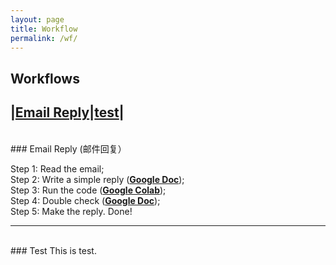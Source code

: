 ```yaml
---
layout: page
title: Workflow
permalink: /wf/
---
```


## Workflows
|[**Email Reply**](#er)|[**test**](#test)|
---
<br />
### <a name="er"></a>Email Reply (邮件回复）

Step 1: Read the email;  
Step 2: Write a simple reply ([**Google Doc**](https://docs.google.com/document/d/14pWFzK0tNuhOykekm_6KzgbIZQ8OmoptAT4KyquruPU/edit));  
Step 3: Run the code ([**Google Colab**](https://colab.research.google.com/drive/1uzTdyh9QuvvHfx2NfmB66bIMeUPMO4DA?authuser=0#scrollTo=gEm5eVJUyAIZ));  
Step 4: Double check ([**Google Doc**](https://docs.google.com/document/d/1eN3nFLKqjgV2DkpUMAtRFxIpQzss1PGdYjmT0GumpJQ/edit));  
Step 5: Make the reply. Done!

---
<br />
### <a name="test"></a>Test
This is test.
